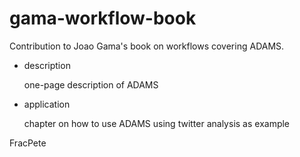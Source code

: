 gama-workflow-book
==================

Contribution to Joao Gama's book on workflows covering ADAMS.

* description

  one-page description of ADAMS

* application

  chapter on how to use ADAMS using twitter analysis as example


FracPete
